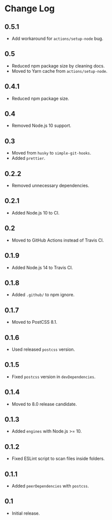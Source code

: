 # Change Log

## 0.5.1
* Add workaround for `actions/setup-node` bug.

## 0.5
* Reduced npm package size by cleaning docs.
* Moved to Yarn cache from `actions/setup-node`.

## 0.4.1
* Reduced npm package size.

## 0.4
* Removed Node.js 10 support.

## 0.3
* Moved from `husky` to `simple-git-hooks`.
* Added `prettier`.

## 0.2.2
* Removed unnecessary dependencies.

## 0.2.1
* Added Node.js 10 to CI.

## 0.2
* Moved to GitHub Actions instead of Travis CI.

## 0.1.9
* Added Node.js 14 to Travis CI.

## 0.1.8
* Added `.github/` to npm ignore.

## 0.1.7
* Moved to PostCSS 8.1.

## 0.1.6
* Used released `postcss` version.

## 0.1.5
* Fixed `postcss` version in `devDependencies`.

## 0.1.4
* Moved to 8.0 release candidate.

## 0.1.3
* Added `engines` with Node.js >= 10.

## 0.1.2
* Fixed ESLint script to scan files inside folders.

## 0.1.1
* Added `peerDependencies` with `postcss`.

## 0.1
* Initial release.
